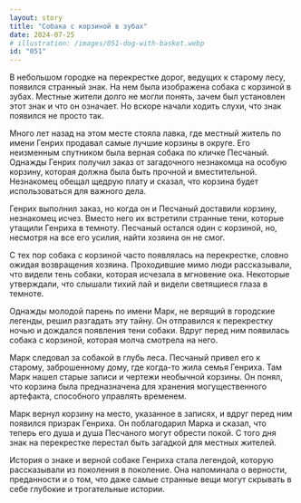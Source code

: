 ```yaml
---
layout: story
title: "Собака с корзиной в зубах"
date: 2024-07-25
# illustration: /images/051-dog-with-basket.webp
id: "051"
---
```


В небольшом городке на перекрестке дорог, ведущих к старому лесу, появился странный знак. На нем была изображена собака с корзиной в зубах. Местные жители долго не могли понять, зачем был установлен этот знак и что он означает. Но вскоре начали ходить слухи, что знак появился не просто так.

Много лет назад на этом месте стояла лавка, где местный житель по имени Генрих продавал самые лучшие корзины в округе. Его неизменным спутником была верная собака по кличке Песчаный. Однажды Генрих получил заказ от загадочного незнакомца на особую корзину, которая должна была быть прочной и вместительной. Незнакомец обещал щедрую плату и сказал, что корзина будет использоваться для важного дела.

Генрих выполнил заказ, но когда он и Песчаный доставили корзину, незнакомец исчез. Вместо него их встретили странные тени, которые утащили Генриха в темноту. Песчаный остался один с корзиной, но, несмотря на все его усилия, найти хозяина он не смог.

С тех пор собака с корзиной часто появлялась на перекрестке, словно ожидая возвращения хозяина. Проходившие мимо люди рассказывали, что видели тень собаки, которая исчезала в мгновение ока. Некоторые утверждали, что слышали тихий лай и видели светящиеся глаза в темноте.

Однажды молодой парень по имени Марк, не верящий в городские легенды, решил разгадать эту тайну. Он отправился к перекрестку ночью и дождался появления тени собаки. Вдруг перед ним появилась собака с корзиной, которая молча смотрела на него.

Марк следовал за собакой в глубь леса. Песчаный привел его к старому, заброшенному дому, где когда-то жила семья Генриха. Там Марк нашел старые записи и чертежи необычной корзины. Он понял, что корзина была предназначена для хранения могущественного артефакта, способного управлять временем.

Марк вернул корзину на место, указанное в записях, и вдруг перед ним появился призрак Генриха. Он поблагодарил Марка и сказал, что теперь его душа и душа Песчаного могут обрести покой. С того дня знак на перекрестке перестал быть загадкой для местных жителей.

История о знаке и верной собаке Генриха стала легендой, которую рассказывали из поколения в поколение. Она напоминала о верности, преданности и о том, что даже самые странные вещи могут скрывать в себе глубокие и трогательные истории.